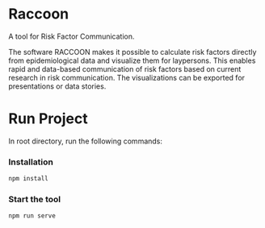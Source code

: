 # Raccoon

A tool for Risk Factor Communication. 

The software RACCOON makes it possible to
calculate risk factors directly from epidemiological data and visualize them for laypersons. 
This enables rapid and data-based communication of
risk factors based on current research in risk communication. The
visualizations can be exported for presentations or data stories.



# Run Project
In root directory, run the following commands:

### Installation

```sh
npm install
```

### Start the tool

```sh
npm run serve
```
